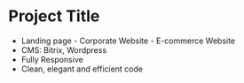 # Project Title

<ul>
  <li>Landing page - Corporate Website - E-commerce Website</li>
	<li>CMS: Bitrix, Wordpress</li>
  <li>Fully Responsive</li>
  <li>Clean, elegant and efficient code</li>
</ul>

<!-- ![](https://github.com/bananazbrain/Vita-Engineering/blob/main/src/upload/innner.jpg) -->